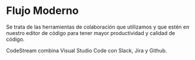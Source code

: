 # Flujo Moderno

Se trata de las herramientas de colaboración que utilizamos y que estén en nuestro editor de código para tener mayor productividad y calidad de código.

CodeStream combina Visual Studio Code con Slack, Jira y Github.

